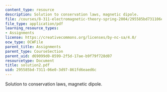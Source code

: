 ```yaml
---
content_type: resource
description: Solution to conservation laws, magnetic dipole.
file: /courses/8-311-electromagnetic-theory-spring-2004/295585bd731106e03d97861fd6eaed6c_solution2.pdf
file_type: application/pdf
learning_resource_types:
- Assignments
license: https://creativecommons.org/licenses/by-nc-sa/4.0/
ocw_type: OCWFile
parent_title: Assignments
parent_type: CourseSection
parent_uid: d69099d0-8599-2f5d-17ae-b9f79f728d07
resourcetype: Document
title: solution2.pdf
uid: 295585bd-7311-06e0-3d97-861fd6eaed6c
---
```

Solution to conservation laws, magnetic dipole.